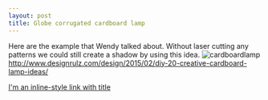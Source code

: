 ```yaml
---
layout: post
title: Globe corrugated cardboard lamp
---
```


Here are the example that Wendy talked about.
Without laser cutting any patterns we could still create a shadow by using this idea.
![cardboardlamp]({{site.baseurl}}/images/cardboardlamp.jpg)
http://www.designrulz.com/design/2015/02/diy-20-creative-cardboard-lamp-ideas/

[I'm an inline-style link with title](https://www.google.com "Google's Homepage")
